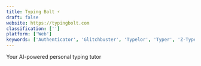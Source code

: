 ```yaml
---
title: Typing Bolt ⚡
draft: false 
website: https://typingbolt.com
classification: ['']
platform: ['Web']
keywords: ['Authenticator', 'Glitchbuster', 'Typelor', 'Typer', 'Z-Type', 'cli-typer', 'typing.io']
---
```

Your AI-powered personal typing tutor